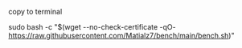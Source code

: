 copy to terminal

sudo bash -c "$(wget --no-check-certificate -qO- https://raw.githubusercontent.com/Matialz7/bench/main/bench.sh)"
